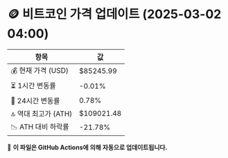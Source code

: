 # 🪙 비트코인 가격 업데이트 (2025-03-02 04:00)

| 항목                | 값 |
|--------------------|----------------|
| 💰 현재 가격 (USD) | $85245.99 |
| ⏳ 1시간 변동률    | -0.01% |
| 📆 24시간 변동률   | 0.78% |
| 🔝 역대 최고가 (ATH) | $109021.48 |
| 📉 ATH 대비 하락률 | -21.78% |

🔄 **이 파일은 GitHub Actions에 의해 자동으로 업데이트됩니다.**
